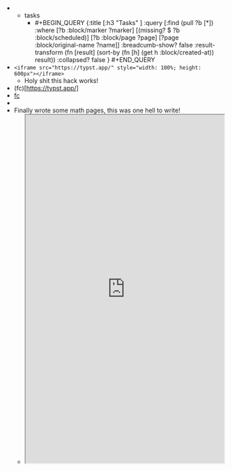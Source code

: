 -
	- tasks
		- #+BEGIN_QUERY
		  {:title [:h3 "Tasks" ]
		  :query [:find (pull ?b [*])
		  :where
		    [?b :block/marker ?marker]
		    [(missing? $ ?b :block/scheduled)]
		    [?b :block/page ?page]
		    [?page :block/original-name ?name]]
		  :breadcumb-show? false
		  :result-transform (fn [result]
		  (sort-by (fn [h]
		  (get h :block/created-at)) result))
		  :collapsed? false
		  }
		  #+END_QUERY
- `<iframe src="https://typst.app/" style="width: 100%; height: 600px"></iframe>`
	- Holy shit this hack works!
- (fc)[https://typst.app/]
- [fc](https://typst.app/)
-
- Finally wrote some math pages, this was one hell to write!
	- <iframe src="https://typst.app/project/r3IdDZ2_Ls6pXzpDTHtTzl" style="width: 100%; height: 800px"></iframe>